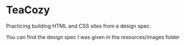 # TeaCozy
Practicing building HTML and CSS sites from a design spec.

You can find the design spec I was given in the resources/images folder

